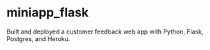 # miniapp_flask
Built and deployed a customer feedback web app with Python, Flask, Postgres, and Heroku.

